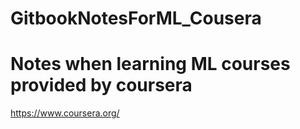 # GitbookNotesForML_Cousera
# Notes when learning ML courses provided by coursera
https://www.coursera.org/
